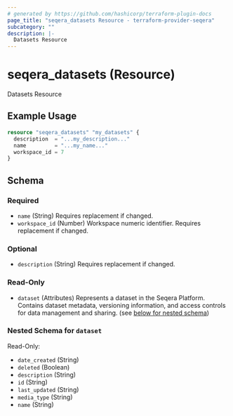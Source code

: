 ```yaml
---
# generated by https://github.com/hashicorp/terraform-plugin-docs
page_title: "seqera_datasets Resource - terraform-provider-seqera"
subcategory: ""
description: |-
  Datasets Resource
---
```


# seqera_datasets (Resource)

Datasets Resource

## Example Usage

```terraform
resource "seqera_datasets" "my_datasets" {
  description  = "...my_description..."
  name         = "...my_name..."
  workspace_id = 7
}
```

<!-- schema generated by tfplugindocs -->
## Schema

### Required

- `name` (String) Requires replacement if changed.
- `workspace_id` (Number) Workspace numeric identifier. Requires replacement if changed.

### Optional

- `description` (String) Requires replacement if changed.

### Read-Only

- `dataset` (Attributes) Represents a dataset in the Seqera Platform.
Contains dataset metadata, versioning information, and access
controls for data management and sharing. (see [below for nested schema](#nestedatt--dataset))

<a id="nestedatt--dataset"></a>
### Nested Schema for `dataset`

Read-Only:

- `date_created` (String)
- `deleted` (Boolean)
- `description` (String)
- `id` (String)
- `last_updated` (String)
- `media_type` (String)
- `name` (String)
